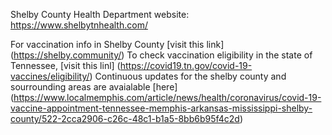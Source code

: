 Shelby County Health Department website: 
https://www.shelbytnhealth.com/

For vaccination info in Shelby County [visit this link] (https://shelby.community/)
To check vaccination eligibility in the state of Tennessee, [visit this linl] (https://covid19.tn.gov/covid-19-vaccines/eligibility/)
Continuous updates for the shelby county and sourrounding areas are avaialable [here] (https://www.localmemphis.com/article/news/health/coronavirus/covid-19-vaccine-appointment-tennessee-memphis-arkansas-mississippi-shelby-county/522-2cca2906-c26c-48c1-b1a5-8bb6b95f4c2d)

